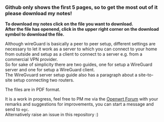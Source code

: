 ### Github only shows the first 5 pages, so to get the most out of it please download my notes!  

**To download my notes click on the file you want to download.  
After the file has openend, click in the upper right corner on the download symbol to download the file.**

Although wireGuard is basically a peer to peer setup, different settings are necessary to let it work as a server to which you can connect to your home from outside and setup as a client to connect to a server e.g. from a commercial VPN provider.  
So for sake of simplicity there are two guides, one for setup a WireGuard server and one for setup a WireGuard client.  
The WireGvuard server setup guide also has a paragraph about a site-to-site setup connecting two routers.  

The files are in PDF format.   

It is a work in progress, feel free to PM me via the [Openwrt Forum](https://forum.openwrt.org/) with your remarks and suggestions for improvements, you can start a message and send to `egc`.   
Alternatively raise an issue in this repository :)
  
